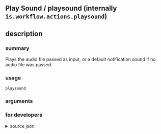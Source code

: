 
## Play Sound / playsound (internally `is.workflow.actions.playsound`)



## description
### summary
Plays the audio file passed as input, or a default notification sound if no audio file was passed.


### usage
`playsound `

### arguments


### for developers

<details><summary>source json</summary>
<p>
```json
{
	"ActionClass": "WFPlaySoundAction",
	"ActionKeywords": [
		"notification",
		"audio",
		"music"
	],
	"Category": "Scripting",
	"Description": {
		"DescriptionSummary": "Plays the audio file passed as input, or a default notification sound if no audio file was passed."
	},
	"IconName": "Sound.png",
	"Input": {
		"Multiple": false,
		"Required": false,
		"Types": [
			"AVAsset"
		]
	},
	"InputPassthrough": true,
	"LastModifiedDate": "2015-11-24T06:00:00.000Z",
	"Name": "Play Sound",
	"Subcategory": "Notification",
	"UnsupportedEnvironments": [
		"Background"
	]
}
```
</p></details>
